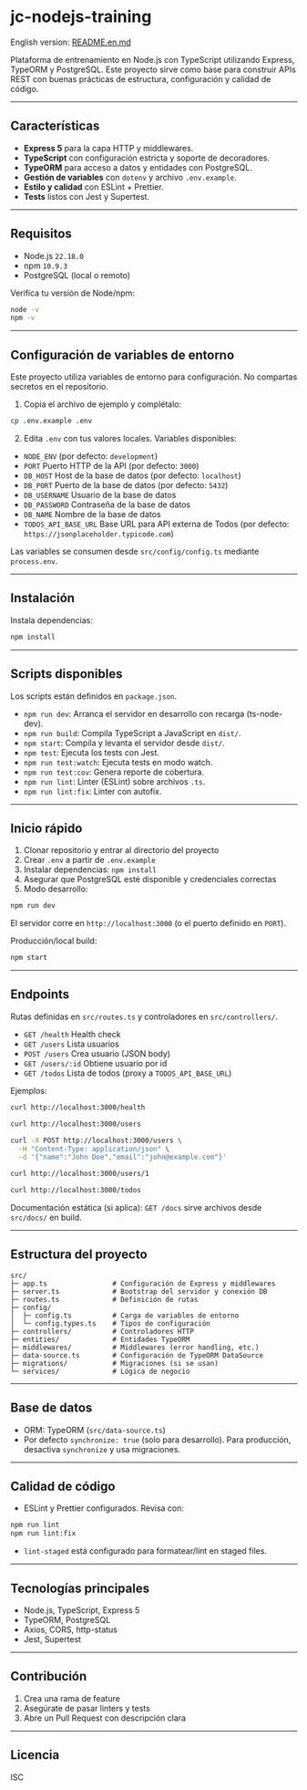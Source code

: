 # jc-nodejs-training
 
 English version: [README.en.md](./README.en.md)
 
 Plataforma de entrenamiento en Node.js con TypeScript utilizando Express, TypeORM y PostgreSQL. Este proyecto sirve como base para construir APIs REST con buenas prácticas de estructura, configuración y calidad de código.

 ---

 ## Características
 - **Express 5** para la capa HTTP y middlewares.
 - **TypeScript** con configuración estricta y soporte de decoradores.
 - **TypeORM** para acceso a datos y entidades con PostgreSQL.
 - **Gestión de variables** con `dotenv` y archivo `.env.example`.
 - **Estilo y calidad** con ESLint + Prettier.
 - **Tests** listos con Jest y Supertest.

 ---

 ## Requisitos
 - Node.js `22.18.0`
 - npm `10.9.3`
 - PostgreSQL (local o remoto)

 Verifica tu versión de Node/npm:
 ```bash
 node -v
 npm -v
 ```

 ---

 ## Configuración de variables de entorno
 Este proyecto utiliza variables de entorno para configuración. No compartas secretos en el repositorio.

 1) Copia el archivo de ejemplo y complétalo:
 ```bash
 cp .env.example .env
 ```
 2) Edita `.env` con tus valores locales. Variables disponibles:
 - `NODE_ENV` (por defecto: `development`)
 - `PORT` Puerto HTTP de la API (por defecto: `3000`)
 - `DB_HOST` Host de la base de datos (por defecto: `localhost`)
 - `DB_PORT` Puerto de la base de datos (por defecto: `5432`)
 - `DB_USERNAME` Usuario de la base de datos
 - `DB_PASSWORD` Contraseña de la base de datos
 - `DB_NAME` Nombre de la base de datos
 - `TODOS_API_BASE_URL` Base URL para API externa de Todos (por defecto: `https://jsonplaceholder.typicode.com`)

 Las variables se consumen desde `src/config/config.ts` mediante `process.env`.

 ---

 ## Instalación
 Instala dependencias:
 ```bash
 npm install
 ```

 ---

 ## Scripts disponibles
 Los scripts están definidos en `package.json`.

 - `npm run dev`: Arranca el servidor en desarrollo con recarga (ts-node-dev).
 - `npm run build`: Compila TypeScript a JavaScript en `dist/`.
 - `npm start`: Compila y levanta el servidor desde `dist/`.
 - `npm test`: Ejecuta los tests con Jest.
 - `npm run test:watch`: Ejecuta tests en modo watch.
 - `npm run test:cov`: Genera reporte de cobertura.
 - `npm run lint`: Linter (ESLint) sobre archivos `.ts`.
 - `npm run lint:fix`: Linter con autofix.

 ---

 ## Inicio rápido
 1) Clonar repositorio y entrar al directorio del proyecto
 2) Crear `.env` a partir de `.env.example`
 3) Instalar dependencias: `npm install`
 4) Asegurar que PostgreSQL esté disponible y credenciales correctas
 5) Modo desarrollo:
 ```bash
 npm run dev
 ```
 El servidor corre en `http://localhost:3000` (o el puerto definido en `PORT`).

 Producción/local build:
 ```bash
 npm start
 ```

 ---

 ## Endpoints
 Rutas definidas en `src/routes.ts` y controladores en `src/controllers/`.

 - `GET /health` Health check
 - `GET /users` Lista usuarios
 - `POST /users` Crea usuario (JSON body)
 - `GET /users/:id` Obtiene usuario por id
 - `GET /todos` Lista de todos (proxy a `TODOS_API_BASE_URL`)

 Ejemplos:
 ```bash
 curl http://localhost:3000/health

 curl http://localhost:3000/users

 curl -X POST http://localhost:3000/users \
   -H "Content-Type: application/json" \
   -d '{"name":"John Doe","email":"john@example.com"}'

 curl http://localhost:3000/users/1

 curl http://localhost:3000/todos
 ```

 Documentación estática (si aplica): `GET /docs` sirve archivos desde `src/docs/` en build.

 ---

 ## Estructura del proyecto
 ```
 src/
 ├─ app.ts                # Configuración de Express y middlewares
 ├─ server.ts             # Bootstrap del servidor y conexión DB
 ├─ routes.ts             # Definición de rutas
 ├─ config/
 │  ├─ config.ts          # Carga de variables de entorno
 │  └─ config.types.ts    # Tipos de configuración
 ├─ controllers/          # Controladores HTTP
 ├─ entities/             # Entidades TypeORM
 ├─ middlewares/          # Middlewares (error handling, etc.)
 ├─ data-source.ts        # Configuración de TypeORM DataSource
 ├─ migrations/           # Migraciones (si se usan)
 └─ services/             # Lógica de negocio
 ```

 ---

 ## Base de datos
 - ORM: TypeORM (`src/data-source.ts`)
 - Por defecto `synchronize: true` (solo para desarrollo). Para producción, desactiva `synchronize` y usa migraciones.

 ---

 ## Calidad de código
 - ESLint y Prettier configurados. Revisa con:
 ```bash
 npm run lint
 npm run lint:fix
 ```
 - `lint-staged` está configurado para formatear/lint en staged files.

 ---

 ## Tecnologías principales
 - Node.js, TypeScript, Express 5
 - TypeORM, PostgreSQL
 - Axios, CORS, http-status
 - Jest, Supertest

 ---

 ## Contribución
 1) Crea una rama de feature
 2) Asegúrate de pasar linters y tests
 3) Abre un Pull Request con descripción clara

 ---

 ## Licencia
 ISC
